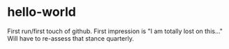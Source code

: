 # hello-world
First run/first touch of github.  First impression is "I am totally lost on this..."  Will have to re-assess that stance quarterly.
